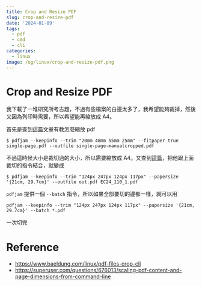 ```yaml
---
title: Crop and Resize PDF
slug: crop-and-resize-pdf
date: '2024-01-09'
tags:
  - pdf
  - cmd
  - cli
categories:
  - linux
image: /og/linux/crop-and-resize-pdf.png
---
```


# Crop and Resize PDF
我下載了一堆研究所考古題，不過有些檔案的白邊太多了，我希望能夠裁掉，然後又因為列印時需要，所以希望能再縮放成 A4。

首先是查到[這篇](https://www.baeldung.com/linux/pdf-files-crop-cli)文章有教怎麼縮放 pdf

```
$ pdfjam --keepinfo --trim "20mm 48mm 55mm 25mm" --fitpaper true single-page.pdf --outfile single-page-manualcropped.pdf
```

不過這時候大小是裁切過的大小，所以需要縮放成 A4。又查到[這篇](https://superuser.com/questions/676013/scaling-pdf-content-and-page-dimensions-from-command-line)，把他跟上面裁切的指令結合，就變成


```
$ pdfjam --keepinfo --trim "124px 247px 124px 117px" --papersize '{21cm, 29.7cm}' --outfile out.pdf EC24_110_1.pdf
```

`pdfjam` 提供一個 `--batch` 指令，所以如果全部要切的邊都一樣，就可以用

```
pdfjam --keepinfo --trim "124px 247px 124px 117px" --papersize '{21cm, 29.7cm}' --batch *.pdf
```

一次切完

# Reference 
* https://www.baeldung.com/linux/pdf-files-crop-cli
* https://superuser.com/questions/676013/scaling-pdf-content-and-page-dimensions-from-command-line
